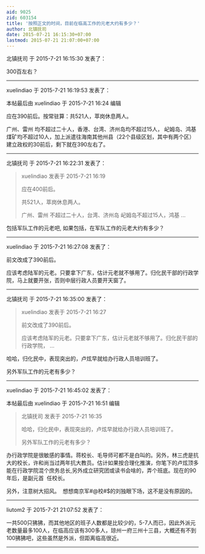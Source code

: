```yaml
---
aid: 9025
zid: 603154
title: '按照正文的时间，目前在临高工作的元老大约有多少？'
author: 北镇抚司
date: 2015-07-21 16:15:30+07:00
lastmod: 2015-07-21 21:07:00+07:00
---
```


北镇抚司 于 2015-7-21 16:15:30 发表了：

300百左右？

---------

xuelindiao 于 2015-7-21 16:19:53 发表了：

本帖最后由 xuelindiao 于 2015-7-21 16:24 编辑 

应在390前后。按常驻算：共521人，萃岗休息两人。

广州、雷州 均不超过二十人，香港、台湾、济州岛均不超过15人， 屺姆岛、鸿基煤矿均不超过10人，加上派遣往海南其他州县（22个县级区划，其中有两个区）建立政权的30前后，剩下就在390左右了。

---------

北镇抚司 于 2015-7-21 16:22:31 发表了：

> xuelindiao 发表于 2015-7-21 16:19
> 
> 应在400前后。
> 
> 共521人，萃岗休息两人。
> 
> 广州、雷州 不超过二十人，台湾、济州岛 屺姆岛不超过15人，鸿基 ...



包括军队工作的元老吧, 如果包括，在军队工作的元老大约有多少？

---------

xuelindiao 于 2015-7-21 16:27:08 发表了：

前文改成了390前后。

应该考虑陆军的元老。只要拿下广东，估计元老就不够用了。归化民干部的行政学院，马上就要开张，否则中层行政人员要开天窗了。

---------

北镇抚司 于 2015-7-21 16:35:00 发表了：

> xuelindiao 发表于 2015-7-21 16:27
> 
> 前文改成了390前后。
> 
> 应该考虑陆军的元老。只要拿下广东，估计元老就不够用了。归化民干部的行政学院， ...



哈哈，归化民中，表现突出的，卢炫早就给办行政人员培训班了。

另外军队工作的元老有多少？

---------

xuelindiao 于 2015-7-21 16:45:02 发表了：

本帖最后由 xuelindiao 于 2015-7-21 16:51 编辑 


> 
> 北镇抚司 发表于 2015-7-21 16:35
> 
> 哈哈，归化民中，表现突出的，卢炫早就给办行政人员培训班了。
> 
> 另外军队工作的元老有多少？



办行政学院是很敏感的事情。蒋校长、毛导师可都不是白叫的。另外，林三虎是抗大的校长，许和尚当过两年抗大教员。估计如果按合理化推演，你笔下的卢炫顶多能在行政学院混个庶务总长,另外成立研究团或读书会啥的，弄个班底。现在的90年后，是副元首  任校长。

另外，注意树大招风。  想想南京军#@校#$的刘独眼下场，这不是没有原因的。

---------

liutom2 于 2015-7-21 21:07:52 发表了：

一共500只狒狒，而其他地区的班子人数都是比较少的，5-7人而已，因此外派元老数量最多100人，在临高应该有300多人，琼州一府三州十三县，大概还有不到100狒狒吧，这些虽然是外派，但距离临高很近。

---------

